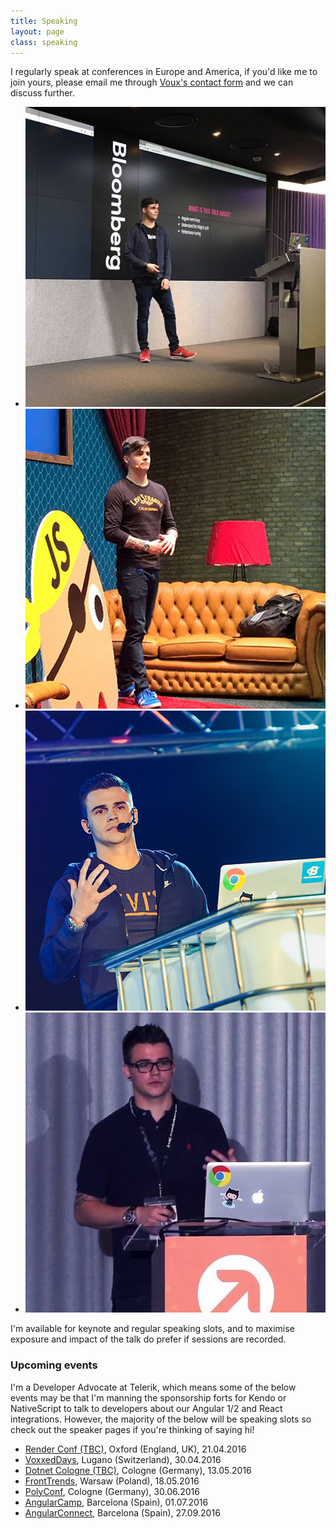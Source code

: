 ```yaml
---
title: Speaking
layout: page
class: speaking
---
```


I regularly speak at conferences in Europe and America, if you'd like me to join yours, please email me through <a href="//voux.io/contact" target="_blank">Voux's contact form</a> and we can discuss further.

<div class="speaking__grid">
  <ul>
    <li>
      <img src="img/speaking/angular-london.jpg">
    </li>
    <li>
      <img src="img/speaking/ng-nl.jpg">
    </li>
    <li>
      <img src="img/speaking/falsy-values.jpg">
    </li>
    <li>
      <img src="img/speaking/fowa.jpg">
    </li>
  </ul>
</div>

I'm available for keynote and regular speaking slots, and to maximise exposure and impact of the talk do prefer if sessions are recorded.

### Upcoming events

I'm a Developer Advocate at Telerik, which means some of the below events may be that I'm manning the sponsorship forts for Kendo or NativeScript to talk to developers about our Angular 1/2 and React integrations. However, the majority of the below will be speaking slots so check out the speaker pages if you're thinking of saying hi!

<div class="speaking__upcoming">
  <ul>
    <li>
      <a href="http://2016.render-conf.com">Render Conf (TBC)</a>, Oxford (England, UK), <span>21.04.2016</span>
    </li>
    <li>
      <a href="https://voxxeddays.com/ticino/">VoxxedDays</a>, Lugano (Switzerland), <span>30.04.2016</span>
    </li>
    <li>
      <a href="http://dotnet-cologne.de/">Dotnet Cologne (TBC)</a>, Cologne (Germany), <span>13.05.2016</span>
    </li>
    <li>
      <a href="https://2016.front-trends.com/speakers/">FrontTrends</a>, Warsaw (Poland), <span>18.05.2016</span>
    </li>
    <li>
      <a href="http://polyconf.com">PolyConf</a>, Cologne (Germany), <span>30.06.2016</span>
    </li>
    <li>
      <a href="http://angularcamp.org/">AngularCamp</a>, Barcelona (Spain), <span>01.07.2016</span>
    </li>
    <li>
      <a href="http://angularconnect.com/2016">AngularConnect</a>, Barcelona (Spain), <span>27.09.2016</span>
    </li>
  </ul>
</div>
